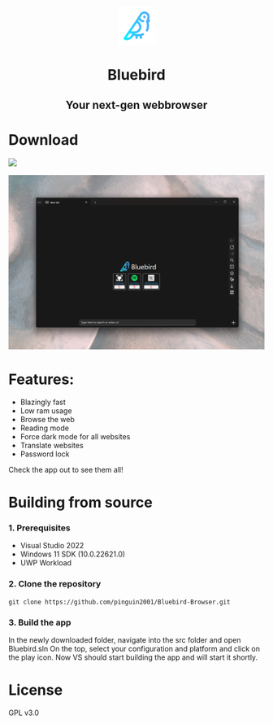 <div align="center">
  <img src="src/Bluebird/Assets/Square44x44Logo.scale-200.png" height="75" width="75" />
  <h1>Bluebird</h1>
  <h2>Your next-gen webbrowser</a>
</div>

# Download
<a href="https://www.microsoft.com/store/productId/9PNXW61T4T0V"><img src="https://raw.githubusercontent.com/Pinguin2001/Bluebird-Browser/main/images/msstorebadge.png" /></a>

![Bluebird](images/heroimage.png)

# Features:
- Blazingly fast
- Low ram usage
- Browse the web
- Reading mode
- Force dark mode for all websites
- Translate websites
- Password lock

Check the app out to see them all! 

# Building from source

### 1. Prerequisites
- Visual Studio 2022
- Windows 11 SDK (10.0.22621.0)
- UWP Workload

### 2. Clone the repository
```batch
git clone https://github.com/pinguin2001/Bluebird-Browser.git
```

### 3. Build the app
In the newly downloaded folder, navigate into the src folder and open Bluebird.sln
On the top, select your configuration and platform and click on the play icon.
Now VS should start building the app and will start it shortly.


# License
GPL v3.0
